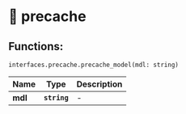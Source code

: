 # 🧬 precache

## Functions:

`interfaces.precache.precache_model(mdl: string)`

| Name    | Type         | Description |
| ------- | ------------ | ----------- |
| **mdl** | **`string`** | -           |
